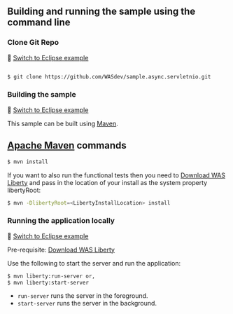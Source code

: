 ## Building and running the sample using the command line

### Clone Git Repo
:pushpin: [Switch to Eclipse example](/docs/Using-WDT.md/#clone-git-repo)

```bash

$ git clone https://github.com/WASdev/sample.async.servletnio.git

```

### Building the sample
:pushpin: [Switch to Eclipse example](/docs/Using-WDT.md/#building-the-sample-in-eclipse)

This sample can be built using [Maven](#apache-maven-commands).

## [Apache Maven](http://maven.apache.org/) commands

```bash
$ mvn install
```

If you want to also run the functional tests then you need to [Download WAS Liberty](/docs/Downloading-WAS-Liberty.md) and pass in the location of your install as the system property libertyRoot:

```bash
$ mvn -DlibertyRoot=<LibertyInstallLocation> install
```
### Running the application locally
:pushpin: [Switch to Eclipse example](/docs/Using-WDT.md/#running-the-application-locally)

Pre-requisite: [Download WAS Liberty](/docs/Downloading-WAS-Liberty.md)

Use the following to start the server and run the application:

```bash
$ mvn liberty:run-server or,
$ mvn liberty:start-server
```

* `run-server` runs the server in the foreground.
* `start-server` runs the server in the background. 
